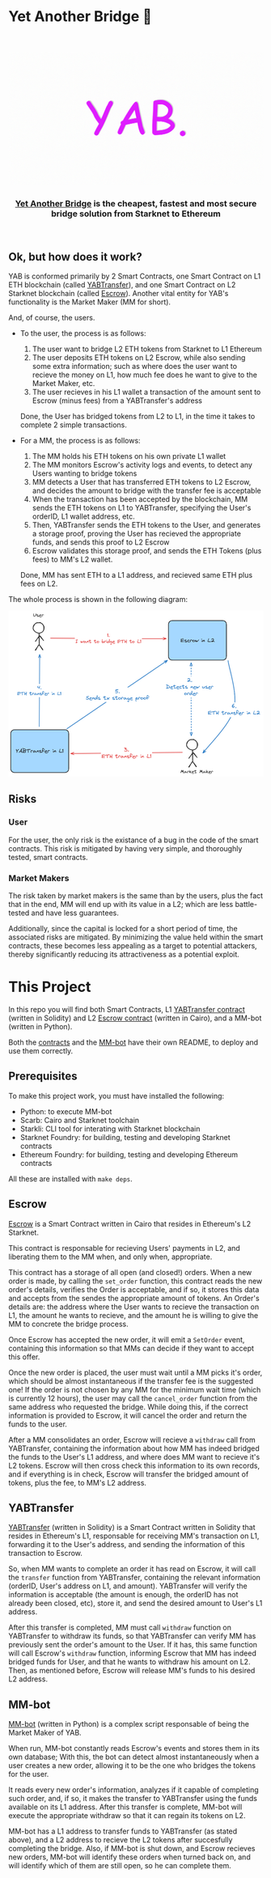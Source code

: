 # Yet Another Bridge 🍭


<div align="center">
  <br />
  <br />
  <a href="https://yetanotherswap.com/bridge"><img alt="YAB" src="YAB-header.jpg" width=600></a></a>
  <br />
  <h3><a href="https://yetanotherswap.com/bridge">Yet Another Bridge</a> is the cheapest, fastest and most secure bridge solution from Starknet to Ethereum</h3>
  <br />
</div>

## Ok, but how does it work?

YAB is conformed primarily by 2 Smart Contracts, one Smart Contract on L1 ETH blockchain (called [YABTransfer](contracts/solidity/src/YABTransfer.sol)), and one Smart Contract on L2 Starknet blockchain (called [Escrow](contracts/cairo/src/escrow.cairo)). Another vital entity for YAB's functionality is the Market Maker (MM for short).

And, of course, the users.

- To the user, the process is as follows:

    1. The user want to bridge L2 ETH tokens from Starknet to L1 Ethereum
    2. The user deposits ETH tokens on L2 Escrow, while also sending some extra information; such as where does the user want to recieve the money on L1, how much fee does he want to give to the Market Maker, etc.
    3. The user recieves in his L1 wallet a transaction of the amount sent to Escrow (minus fees) from a YABTransfer's address

    Done, the User has bridged tokens from L2 to L1, in the time it takes to complete 2 simple transactions.

- For a MM, the process is as follows:

    1. The MM holds his ETH tokens on his own private L1 wallet
    2. The MM monitors Escrow's activity logs and events, to detect any Users wanting to bridge tokens
    3. MM detects a User that has transferred ETH tokens to L2 Escrow, and decides the amount to bridge with the transfer fee is acceptable
    4. When the transaction has been accepted by the blockchain, MM sends the ETH tokens on L1 to YABTransfer, specifying the User's orderID, L1 wallet address, etc.
    5. Then, YABTransfer sends the ETH tokens to the User, and generates a storage proof, proving the User has recieved the appropriate funds, and sends this proof to L2 Escrow
    6. Escrow validates this storage proof, and sends the ETH Tokens (plus fees) to MM's L2 wallet.

    Done, MM has sent ETH to a L1 address, and recieved same ETH plus fees on L2.

The whole process is shown in the following diagram:

![YAB-diagram](YAB-diagram.png)

## Risks

### User

For the user, the only risk is the existance of a bug in the code of the smart contracts. This risk is mitigated by having very simple, and thoroughly tested, smart contracts.

### Market Makers

The risk taken by market makers is the same than by the users, plus the fact that in the end, MM will end up with its value in a L2; which are less battle-tested and have less guarantees.

Additionally, since the capital is locked for a short period of time, the associated risks are mitigated. By minimizing the value held within the smart contracts, these becomes less appealing as a target to potential attackers, thereby significantly reducing its attractiveness as a potential exploit.

# This Project

In this repo you will find both Smart Contracts, L1 [YABTransfer contract](contracts/solidity/src/YABTransfer.sol) (written in Solidity) and L2 [Escrow contract](contracts/cairo/src/escrow.cairo) (written in Cairo), and a MM-bot (written in Python).

Both the [contracts](contracts/README_contracts.md) and the [MM-bot](mm-bot/README.md) have their own README, to deploy and use them correctly.

## Prerequisites

To make this project work, you must have installed the following:

- Python: to execute MM-bot
- Scarb: Cairo and Starknet toolchain
- Starkli: CLI tool for interating with Starknet blockchain
- Starknet Foundry: for building, testing and developing Starknet contracts
- Ethereum Foundry: for building, testing and developing Ethereum contracts

All these are installed with `make deps`.

## Escrow

[Escrow](contracts/cairo/src/escrow.cairo) is a Smart Contract written in Cairo that resides in Ethereum's L2 Starknet.

This contract is responsable for recieving Users' payments in L2, and liberating them to the MM when, and only when, appropriate.

This contract has a storage of all open (and closed!) orders. When a new order is made, by calling the `set_order` function, this contract reads the new order's details, verifies the Order is acceptable, and if so, it stores this data and accepts from the sendes the appropriate amount of tokens. An Order's details are: the address where the User wants to recieve the transaction on L1, the amount he wants to recieve, and the amount he is willing to give the MM to concrete the bridge process.

Once Escrow has accepted the new order, it will emit a `SetOrder` event, containing this information so that MMs can decide if they want to accept this offer.

Once the new order is placed, the user must wait until a MM picks it's order, which should be almost instantaneous if the transfer fee is the suggested one! If the order is not chosen by any MM for the minimum wait time (which is currently 12 hours), the user may call the `cancel_order` function from the same address who requested the bridge. While doing this, if the correct information is provided to Escrow, it will cancel the order and return the funds to the user.

After a MM consolidates an order, Escrow will recieve a `withdraw` call from YABTransfer, containing the information about how MM has indeed bridged the funds to the User's L1 address, and where does MM want to recieve it's L2 tokens. Escrow will then cross check this information to its own records, and if everything is in check, Escrow will transfer the bridged amount of tokens, plus the fee, to MM's L2 address.

## YABTransfer

[YABTransfer](contracts/solidity/src/YABTransfer.sol) (written in Solidity) is a Smart Contract written in Solidity that resides in Ethereum's L1, responsable for receiving MM's transaction on L1, forwarding it to the User's address, and sending the information of this transaction to Escrow.

So, when MM wants to complete an order it has read on Escrow, it will call the `transfer` function from YABTransfer, containing the relevant information (orderID, User's address on L1, and amount). YABTransfer will verify the information is acceptable (the amount is enough, the orderID has not already been closed, etc), store it, and send the desired amount to User's L1 address.

After this transfer is completed, MM must call `withdraw` function on YABTransfer to withdraw its funds, so that YABTransfer can verify MM has previously sent the order's amount to the User. If it has, this same function will call Escrow's `withdraw` function, informing Escrow that MM has indeed bridged funds for User, and that he wants to withdraw his amount on L2. Then, as mentioned before, Escrow will release MM's funds to his desired L2 address.

## MM-bot

[MM-bot](mm-bot/src/main.py) (written in Python) is a complex script responsable of being the Market Maker of YAB.

When run, MM-bot constantly reads Escrow's events and stores them in its own database; With this, the bot can detect almost instantaneously when a user creates a new order, allowing it to be the one who bridges the tokens for the user.

It reads every new order's information, analyzes if it capable of completing such order, and, if so, it makes the transfer to YABTransfer using the funds available on its L1 address. After this transfer is complete, MM-bot will execute the appropriate withdraw so that it can regain its tokens on L2.

MM-bot has a L1 address to transfer funds to YABTransfer (as stated above), and a L2 address to recieve the L2 tokens after succesfully completing the bridge. Also, if MM-bot is shut down, and Escrow recieves new orders, MM-bot will identify these orders when turned back on, and will identify which of them are still open, so he can complete them.
